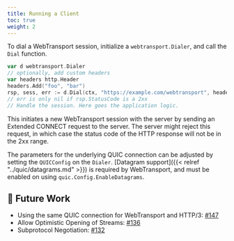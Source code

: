 ```yaml
---
title: Running a Client
toc: true
weight: 2
---
```


To dial a WebTransport session, initialize a `webtransport.Dialer`, and call the `Dial` function.

```go
var d webtransport.Dialer
// optionally, add custom headers
var headers http.Header
headers.Add("foo", "bar")
rsp, sess, err := d.Dial(ctx, "https://example.com/webtransport", headers)
// err is only nil if rsp.StatusCode is a 2xx
// Handle the session. Here goes the application logic.
```

This initiates a new WebTransport session with the server by sending an Extended CONNECT request to the server.
The server might reject this request, in which case the status code of the HTTP response will not be in the 2xx range.

The parameters for the underlying QUIC connection can be adjusted by setting the `QUICConfig` on the `Dialer`. [Datagram support]({{< relref "../quic/datagrams.md" >}}) is required by WebTransport, and must be enabled on using `quic.Config.EnableDatagrams`.

## 📝 Future Work

* Using the same QUIC connection for WebTransport and HTTP/3: [#147](https://github.com/quic-go/webtransport-go/issues/147)
* Allow Optimistic Opening of Streams: [#136](https://github.com/quic-go/webtransport-go/issues/136)
* Subprotocol Negotiation: [#132](https://github.com/quic-go/webtransport-go/issues/132)
